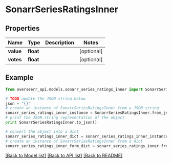 # SonarrSeriesRatingsInner


## Properties
Name | Type | Description | Notes
------------ | ------------- | ------------- | -------------
**value** | **float** |  | [optional] 
**votes** | **float** |  | [optional] 

## Example

```python
from overseerr_api.models.sonarr_series_ratings_inner import SonarrSeriesRatingsInner

# TODO update the JSON string below
json = "{}"
# create an instance of SonarrSeriesRatingsInner from a JSON string
sonarr_series_ratings_inner_instance = SonarrSeriesRatingsInner.from_json(json)
# print the JSON string representation of the object
print SonarrSeriesRatingsInner.to_json()

# convert the object into a dict
sonarr_series_ratings_inner_dict = sonarr_series_ratings_inner_instance.to_dict()
# create an instance of SonarrSeriesRatingsInner from a dict
sonarr_series_ratings_inner_form_dict = sonarr_series_ratings_inner.from_dict(sonarr_series_ratings_inner_dict)
```
[[Back to Model list]](../README.md#documentation-for-models) [[Back to API list]](../README.md#documentation-for-api-endpoints) [[Back to README]](../README.md)


